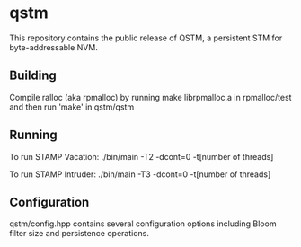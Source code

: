# qstm
This repository contains the public release of QSTM, a persistent STM for byte-addressable NVM.

## Building
Compile ralloc (aka rpmalloc) by running make librpmalloc.a in rpmalloc/test and then run 'make' in qstm/qstm

## Running
To run STAMP Vacation:
./bin/main -T2 -dcont=0 -t[number of threads]

To run STAMP Intruder:
./bin/main -T3 -dcont=0 -t[number of threads]

## Configuration
qstm/config.hpp contains several configuration options including Bloom filter size and persistence operations.
